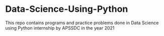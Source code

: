 # Data-Science-Using-Python
This repo contains programs  and practice problems done in Data Science using Python internship by APSSDC in the year 2021
